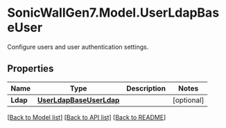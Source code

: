# SonicWallGen7.Model.UserLdapBaseUser
Configure users and user authentication settings.

## Properties

Name | Type | Description | Notes
------------ | ------------- | ------------- | -------------
**Ldap** | [**UserLdapBaseUserLdap**](UserLdapBaseUserLdap.md) |  | [optional] 

[[Back to Model list]](../README.md#documentation-for-models) [[Back to API list]](../README.md#documentation-for-api-endpoints) [[Back to README]](../README.md)

